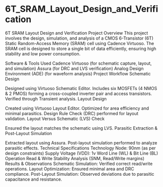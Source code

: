 # 6T_SRAM_Layout_Design_and_Verification
6T SRAM Layout Design and Verification Project
Overview
This project involves the design, simulation, and analysis of a CMOS 6-Transistor (6T) Static Random-Access Memory (SRAM) cell using Cadence Virtuoso. The SRAM cell is designed to store a single bit of data efficiently, ensuring high stability and low power consumption.

Software & Tools Used
Cadence Virtuoso (for schematic capture, layout, and simulation)
Assura (for DRC and LVS verification)
Analog Design Environment (ADE) (for waveform analysis)
Project Workflow
Schematic Design

Designed using Virtuoso Schematic Editor.
Includes six MOSFETs (4 NMOS & 2 PMOS) forming a cross-coupled inverter pair and access transistors.
Verified through Transient analysis.
Layout Design

Created using Virtuoso Layout Editor.
Optimized for area efficiency and minimal parasitics.
Design Rule Check (DRC) performed for layout validation.
Layout Versus Schematic (LVS) Check

Ensured the layout matches the schematic using LVS.
Parasitic Extraction & Post-Layout Simulation

Extracted layout using Assura.
Post-layout simulation performed to analyze parasitic effects.
Technical Specifications
Technology Node: 90nm (as per design constraints)
Supply Voltage (VDD): 1v
Word Line (WL) & Bit Line (BL) Operation
Read & Write Stability Analysis (SNM, Read/Write margins)
Results & Observations
Schematic Simulation: Verified correct read/write operations.
Layout Optimization: Ensured minimal area and DRC compliance.
Post-Layout Simulation: Observed deviations due to parasitic capacitance and resistance.
